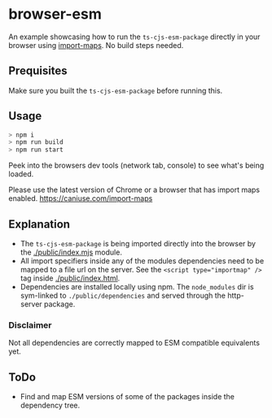 # browser-esm

An example showcasing how to run the `ts-cjs-esm-package` directly in your browser using [import-maps](https://github.com/WICG/import-maps#scope).
No build steps needed. 

## Prequisites
Make sure you built the `ts-cjs-esm-package` before running this.

## Usage

```Bash
> npm i
> npm run build
> npm run start
```

Peek into the browsers dev tools (network tab, console) to see what's being loaded.

Please use the latest version of Chrome or a browser that has import maps enabled.
https://caniuse.com/import-maps

## Explanation

- The `ts-cjs-esm-package` is being imported directly into the browser by the [./public/index.mjs](./public/index.mjs) module.
- All import specifiers inside any of the modules dependencies need to be mapped to a file url on the server. See the `<script type="importmap" />` tag inside [./public/index.html](./public/index.html).
- Dependencies are installed locally using npm. The `node_modules` dir is sym-linked to `./public/dependencies` and served through the http-server package.

### Disclaimer
Not all dependencies are correctly mapped to ESM compatible equivalents yet.

## ToDo

- Find and map ESM versions of some of the packages inside the dependency tree.